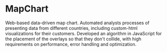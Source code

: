 # MapChart
Web-based data-driven map chart. Automated analysts processes of presenting data from different countries, including custom-html visualizations for their customers. Developed an algorithm in JavaScript for the placement of the overlays so that they don't collide, with high requirements on performance, error handling and optimization.
